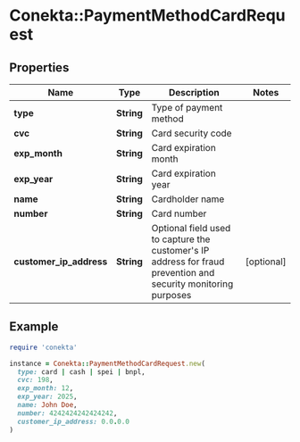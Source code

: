 # Conekta::PaymentMethodCardRequest

## Properties

| Name | Type | Description | Notes |
| ---- | ---- | ----------- | ----- |
| **type** | **String** | Type of payment method |  |
| **cvc** | **String** | Card security code |  |
| **exp_month** | **String** | Card expiration month |  |
| **exp_year** | **String** | Card expiration year |  |
| **name** | **String** | Cardholder name |  |
| **number** | **String** | Card number |  |
| **customer_ip_address** | **String** | Optional field used to capture the customer&#39;s IP address for fraud prevention and security monitoring purposes | [optional] |

## Example

```ruby
require 'conekta'

instance = Conekta::PaymentMethodCardRequest.new(
  type: card | cash | spei | bnpl,
  cvc: 198,
  exp_month: 12,
  exp_year: 2025,
  name: John Doe,
  number: 4242424242424242,
  customer_ip_address: 0.0.0.0
)
```

